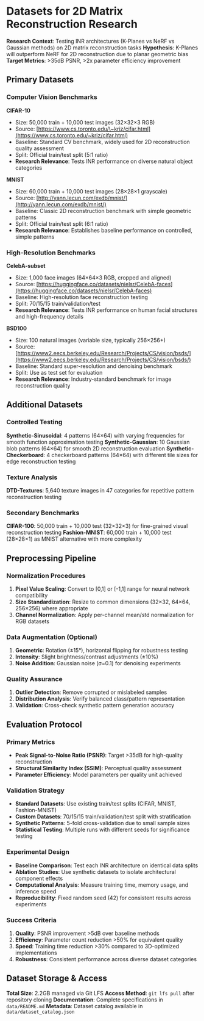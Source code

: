 

# Datasets for 2D Matrix Reconstruction Research

**Research Context**: Testing INR architectures (K-Planes vs NeRF vs Gaussian methods) on 2D matrix reconstruction tasks
**Hypothesis**: K-Planes will outperform NeRF for 2D reconstruction due to planar geometric bias
**Target Metrics**: >35dB PSNR, >2x parameter efficiency improvement

## Primary Datasets

### Computer Vision Benchmarks

**CIFAR-10**

* Size: 50,000 train + 10,000 test images (32×32×3 RGB)
* Source: [https://www.cs.toronto.edu/\~kriz/cifar.html](https://www.cs.toronto.edu/~kriz/cifar.html)
* Baseline: Standard CV benchmark, widely used for 2D reconstruction quality assessment
* Split: Official train/test split (5:1 ratio)
* **Research Relevance**: Tests INR performance on diverse natural object categories

**MNIST**

* Size: 60,000 train + 10,000 test images (28×28×1 grayscale)
* Source: [http://yann.lecun.com/exdb/mnist/](http://yann.lecun.com/exdb/mnist/)
* Baseline: Classic 2D reconstruction benchmark with simple geometric patterns
* Split: Official train/test split (6:1 ratio)
* **Research Relevance**: Establishes baseline performance on controlled, simple patterns

### High-Resolution Benchmarks

**CelebA-subset**

* Size: 1,000 face images (64×64×3 RGB, cropped and aligned)
* Source: [https://huggingface.co/datasets/nielsr/CelebA-faces](https://huggingface.co/datasets/nielsr/CelebA-faces)
* Baseline: High-resolution face reconstruction testing
* Split: 70/15/15 train/validation/test
* **Research Relevance**: Tests INR performance on human facial structures and high-frequency details

**BSD100**

* Size: 100 natural images (variable size, typically 256×256+)
* Source: [https://www2.eecs.berkeley.edu/Research/Projects/CS/vision/bsds/](https://www2.eecs.berkeley.edu/Research/Projects/CS/vision/bsds/)
* Baseline: Standard super-resolution and denoising benchmark
* Split: Use as test set for evaluation
* **Research Relevance**: Industry-standard benchmark for image reconstruction quality

## Additional Datasets

### Controlled Testing

**Synthetic-Sinusoidal**: 4 patterns (64×64) with varying frequencies for smooth function approximation testing
**Synthetic-Gaussian**: 10 Gaussian blob patterns (64×64) for smooth 2D reconstruction evaluation
**Synthetic-Checkerboard**: 4 checkerboard patterns (64×64) with different tile sizes for edge reconstruction testing

### Texture Analysis

**DTD-Textures**: 5,640 texture images in 47 categories for repetitive pattern reconstruction testing

### Secondary Benchmarks

**CIFAR-100**: 50,000 train + 10,000 test (32×32×3) for fine-grained visual reconstruction testing
**Fashion-MNIST**: 60,000 train + 10,000 test (28×28×1) as MNIST alternative with more complexity

## Preprocessing Pipeline

### Normalization Procedures

1. **Pixel Value Scaling**: Convert to \[0,1] or \[-1,1] range for neural network compatibility
2. **Size Standardization**: Resize to common dimensions (32×32, 64×64, 256×256) where appropriate
3. **Channel Normalization**: Apply per-channel mean/std normalization for RGB datasets

### Data Augmentation (Optional)

1. **Geometric**: Rotation (±15°), horizontal flipping for robustness testing
2. **Intensity**: Slight brightness/contrast adjustments (±10%)
3. **Noise Addition**: Gaussian noise (σ\=0.1) for denoising experiments

### Quality Assurance

1. **Outlier Detection**: Remove corrupted or mislabeled samples
2. **Distribution Analysis**: Verify balanced class/pattern representation
3. **Validation**: Cross-check synthetic pattern generation accuracy

## Evaluation Protocol

### Primary Metrics

* **Peak Signal-to-Noise Ratio (PSNR)**: Target >35dB for high-quality reconstruction
* **Structural Similarity Index (SSIM)**: Perceptual quality assessment
* **Parameter Efficiency**: Model parameters per quality unit achieved

### Validation Strategy

* **Standard Datasets**: Use existing train/test splits (CIFAR, MNIST, Fashion-MNIST)
* **Custom Datasets**: 70/15/15 train/validation/test split with stratification
* **Synthetic Patterns**: 5-fold cross-validation due to small sample sizes
* **Statistical Testing**: Multiple runs with different seeds for significance testing

### Experimental Design

* **Baseline Comparison**: Test each INR architecture on identical data splits
* **Ablation Studies**: Use synthetic datasets to isolate architectural component effects
* **Computational Analysis**: Measure training time, memory usage, and inference speed
* **Reproducibility**: Fixed random seed (42) for consistent results across experiments

### Success Criteria

1. **Quality**: PSNR improvement >5dB over baseline methods
2. **Efficiency**: Parameter count reduction >50% for equivalent quality
3. **Speed**: Training time reduction >30% compared to 3D-optimized implementations
4. **Robustness**: Consistent performance across diverse dataset categories

## Dataset Storage & Access

**Total Size**: 2.2GB managed via Git LFS
**Access Method**: `git lfs pull` after repository cloning
**Documentation**: Complete specifications in `data/README.md`
**Metadata**: Dataset catalog available in `data/dataset_catalog.json`

